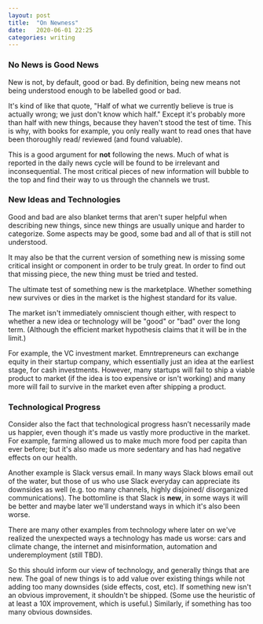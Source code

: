 ```yaml
---
layout: post
title:  "On Newness"
date:   2020-06-01 22:25
categories: writing
---
```


### No News is Good News

New is not, by default, good or bad. By definition, being new means not being understood enough to be labelled good or bad.

It's kind of like that quote, "Half of what we currently believe is true is actually wrong; we just don't know which half." Except it's probably more than half with new things, because they haven't stood the test of time. This is why, with books for example, you only really want to read ones that have been thoroughly read/ reviewed (and found valuable).

This is a good argument for **not** following the news. Much of what is reported in the daily news cycle will be found to be irrelevant and inconsequential. The most critical pieces of new information will bubble to the top and find their way to us through the channels we trust.

### New Ideas and Technologies

Good and bad are also blanket terms that aren't super helpful when describing new things, since new things are usually unique and harder to categorize. Some aspects may be good, some bad and all of that is still not understood.

It may also be that the current version of something new is missing some critical insight or component in order to be truly great. In order to find out that missing piece, the new thing must be tried and tested.

The ultimate test of something new is the marketplace. Whether something new survives  or dies in the market is the highest standard for its value.

The market isn't immediately omniscient though either, with respect to whether a new idea or technology will be "good" or "bad" over the long term. (Although the efficient market hypothesis claims that it will be in the limit.)

For example, the VC investment market. Emntrepreneurs can exchange equity in their startup company, which essentially just an idea at the earliest stage, for cash investments. However, many startups will fail to ship a viable product to market (if the idea is too expensive or isn't working) and many more will fail to survive in the market even after shipping a product.

### Technological Progress

Consider also the fact that technological progress hasn’t necessarily made us happier, even though it's made us vastly more productive in the market. For example, farming allowed us to make much more food per capita than ever before; but it's also made us more sedentary and has had negative effects on our health.

Another example is Slack versus email. In many ways Slack blows email out of the water, but those of us who use Slack everyday can appreciate its downsides as well (e.g. too many channels, highly disjoined/ disorganized communications). The bottomline is that Slack is **new**, in some ways it will be better and maybe later we'll understand ways in which it's also been worse.

There are many other examples from technology where later on we've realized the unexpected ways a technology has made us worse: cars and climate change, the internet and misinformation, automation and underemployment (still TBD).

So this should inform our view of technology, and generally things that are new. The goal of new things is to add value over existing things while not adding too many downsides (side effects, cost, etc). If something new isn't an obvious improvement, it shouldn't be shipped. (Some use the heuristic of at least a 10X improvement, which is useful.) Similarly, if something has too many obvious downsides.
